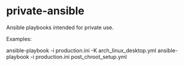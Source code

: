 # private-ansible
Ansible playbooks intended for private use.

Examples:

ansible-playbook -i production.ini -K arch_linux_desktop.yml
ansible-playbook -i production.ini post_chroot_setup.yml

